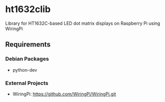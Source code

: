 # ht1632clib

Library for HT1632C-based LED dot matrix displays on Raspberry Pi using WiringPi

## Requirements

### Debian Packages
* python-dev

### External Projects
* WiringPi: https://github.com/WiringPi/WiringPi.git
